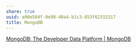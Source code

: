 ```yaml
---
share: true
uuid: a00e584f-0e98-40a4-b1c3-853f62315317
title: MongoDB
---
```

[MongoDB: The Developer Data Platform | MongoDB](https://www.mongodb.com/)